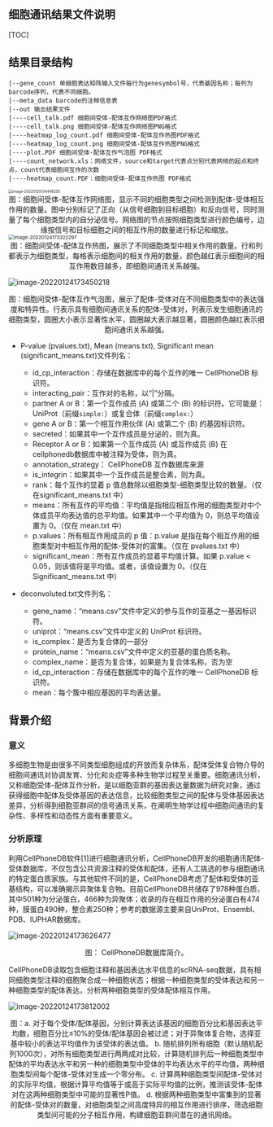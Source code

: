 ## 细胞通讯结果文件说明

[TOC]

## 结果目录结构

```
|--gene_count 单细胞表达矩阵输入文件每行为genesymbol号，代表基因名称；每列为barcode序列，代表不同细胞。
|--meta_data barcode的注释信息表
|--out 输出结果文件
|----cell_talk.pdf 细胞间受体-配体互作网络图PDF格式
|----cell_talk.png 细胞间受体-配体互作网络图PNG格式
|----heatmap_log_count.pdf 细胞间受体-配体互作热图PDF格式
|----heatmap_log_count.png 细胞间受体-配体互作热图PNG格式
|----plot.PDF 细胞间受体-配体互作气泡图 PDF格式
|----count_network.xls：网络文件，source和target代表点分别代表网络的起点和终点，count代表细胞间互作的次数
|----heatmap_count.PDF：细胞间受体-配体互作热图 PDF格式
```

<img src="C:\Users\jmzha\AppData\Roaming\Typora\typora-user-images\image-20220125134446255.png" alt="image-20220125134446255" style="zoom:50%;" />

<center>图：细胞间受体-配体互作网络图，显示不同的细胞类型之间检测到配体-受体相互作用的数量。图中分别标记了正向（从信号细胞到目标细胞）和反向信号，同时测量了每个细胞类型内的自分泌信号。网络图的节点按照细胞类型进行颜色编号，边缘按信号和目标细胞之间的相互作用的数量进行标记和缩放。</center>

<img src="C:\Users\jmzha\AppData\Roaming\Typora\typora-user-images\image-20220124173322297.png" alt="image-20220124173322297" style="zoom: 67%;" />

<center>图：细胞间受体-配体互作热图，展示了不同细胞类型中相关作用的数量。行和列都表示为细胞类型，每格表示细胞间的相关作用的数量，颜色越红表示细胞间的相互作用数目越多，即细胞间通讯关系越强。</center>

![image-20220124173450218](C:\Users\jmzha\AppData\Roaming\Typora\typora-user-images\image-20220124173450218.png)

<center>图：细胞间受体-配体互作气泡图，展示了配体-受体对在不同细胞类型中的表达强度和特异性。行表示具有细胞间通讯关系的配体-受体对，列表示发生细胞通讯的细胞类型，圆圈大小表示显著性水平，圆圈越大表示越显著，圆圈颜色越红表示细胞间通讯关系越强。</center>

- P-value (pvalues.txt), Mean (means.txt), Significant mean (significant_means.txt)文件列名：
  - id_cp_interaction：存储在数据库中的每个互作的唯一 CellPhoneDB 标识符。
  - interacting_pair：互作对的名称，以“|”分隔。
  - partner A or B：第一个互作成员 (A) 或第二个 (B) 的标识符。它可能是：UniProt（前缀`simple:`）或复合体（前缀`complex:`）
  - gene A or B：第一个相互作用伙伴 (A) 或第二个 (B) 的基因标识符。
  - secreted：如果其中一个互作成员是分泌的，则为真。
  - Receptor A or B：如果第一个互作成员 (A) 或互作成员 (B) 在cellphonedb数据库中被注释为受体，则为真。
  - annotation_strategy： CellPhoneDB 互作数据库来源
  - is_integrin：如果其中一个互作成员是整合素，则为真。
  - rank：每个互作的显着 p 值总数除以细胞类型-细胞类型比较的数量。（仅在significant_means.txt 中）
  - means：所有互作的平均值：平均值是指相应相互作用的细胞类型对中个体成员平均表达值的总平均值。如果其中一个平均值为 0，则总平均值设置为 0。（仅在 mean.txt 中）
  - p.values：所有相互作用成员的 p 值：p.value 是指在每个相互作用的细胞类型对中相互作用的配体-受体对的富集。（仅在 pvalues.txt 中）
  - significant_mean：所有互作成员的显着平均值计算。如果 p.value < 0.05，则该值将是平均值。或者，该值设置为 0。（仅在 Significant_means.txt 中）

- deconvoluted.txt文件列名：
  - gene_name：“means.csv”文件中定义的参与互作的亚基之一基因标识符。
  - uniprot：“means.csv”文件中定义的 UniProt 标识符。
  - is_complex：是否为复合体的一部分
  - protein_name：“means.csv”文件中定义的亚基的蛋白质名称。
  - complex_name：是否为复合体，如果是为复合体名称，否为空
  - id_cp_interaction：存储在数据库中的每个互作的唯一 CellPhoneDB 标识符。
  - mean：每个簇中相应基因的平均表达量。

## **背景介绍**

### 意义

多细胞生物是由很多不同类型细胞组成的开放而复杂体系，配体受体复合物介导的细胞间通讯对协调发育、分化和炎症等多种生物学过程至关重要。细胞通讯分析，又称细胞受体-配体互作分析，是以细胞亚群的基因表达量数据为研究对象，通过获得细胞中配体及受体基因的表达信息，比较细胞类型之间的配体与受体基因表达差异，分析得到细胞亚群间的信号通讯关系，在阐明生物学过程中细胞间通讯的复杂性、多样性和动态性方面有重要意义。

### 分析原理

利用CellPhoneDB软件[1]进行细胞通讯分析，CellPhoneDB开发的细胞通讯配体-受体数据库，不仅包含公共资源注释的受体和配体，还有人工挑选的参与细胞通讯的特定蛋白质家族。与其他软件不同的是，CellPhoneDB考虑了配体和受体的亚基结构，可以准确揭示异聚体复合物。目前CellPhoneDB共储存了978种蛋白质，其中501种为分泌蛋白，466种为异聚体；收录的存在相互作用的分泌蛋白有474种，膜蛋白490种，整合素250种；参考的数据源主要来自UniProt、Ensembl、PDB、IUPHAR数据库。

![image-20220124173626477](C:\Users\jmzha\AppData\Roaming\Typora\typora-user-images\image-20220124173626477.png)

<center>图： CellPhoneDB数据库简介。</center>

CellPhoneDB读取包含细胞注释和基因表达水平信息的scRNA-seq数据，具有相同细胞类型注释的细胞聚合成一种细胞状态；根据一种细胞类型的受体表达和另一种细胞类型的配体表达，分析两种细胞类型的受体配体相互作用。

![image-20220124173812002](C:\Users\jmzha\AppData\Roaming\Typora\typora-user-images\image-20220124173812002.png)

<center>图：a. 对于每个受体/配体基因，分别计算表达该基因的细胞百分比和基因表达平均数，细胞百分比≤10%的受体/配体基因会被过滤；对于异聚体复合物，选择亚基中较小的表达平均值作为该受体的表达值。
b. 随机排列所有细胞（默认随机配列1000次），对所有细胞类型进行两两成对比较，计算随机排列后一种细胞类型中配体的平均表达水平和另一种的细胞类型中受体的平均表达水平的平均值，两种细胞类型间每个配体-受体对生成一个零分布。
c. 计算两种细胞类型间配体-受体对的实际平均值，根据计算平均值等于或高于实际平均值的比例，推测该受体-配体对在这两种细胞类型中可能的显著性P值。
d. 根据两种细胞类型中富集到的显著的配体-受体对的数量，对细胞类型之间高度特异的相互作用进行排序，筛选细胞类型间可能的分子相互作用，构建细胞亚群间潜在的通讯网络。</center>
